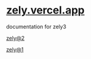 # [zely.vercel.app](zely.vercel.app)

documentation for zely3

[zely@2](https://zely2.netlify.app)

[zely@1](https://zely.netlify.app)
